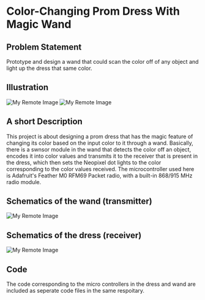 # Color-Changing Prom Dress With Magic Wand
	
## Problem Statement
Prototype and design a wand that could scan the color off of any object and light up the dress that same color.

## Illustration
![My Remote Image](https://content.instructables.com/ORIG/FMR/Q9FT/L49W2OUQ/FMRQ9FTL49W2OUQ.jpg?auto=webp&frame=1&fit=bounds&md=6985c9c1b9feda465e68b26f513f07ba)
![My Remote Image](https://content.instructables.com/ORIG/FTO/ZW5Q/L4CQY9O3/FTOZW5QL4CQY9O3.jpg?auto=webp&frame=1&width=1024&height=1024&fit=bounds&md=bc4e37ce5b36441a457a3748afb9b9f8)

## A short Description
This project is about designing a prom dress that has the magic feature of changing its color based on the input color to it through a wand. Basically, there is a swnsor module in the wand that detects the color off an object, encodes it into color values and transmits it to the receiver that is present in the dress, which then sets the Neopixel dot lights to the color corresponding to the color values received. The microcontroller used here is Adafruit's Feather M0 RFM69 Packet radio, with a built-in 868/915 MHz radio module.

## Schematics of the wand (transmitter)
![My Remote Image](https://content.instructables.com/ORIG/FAB/9T32/L47DLNMH/FAB9T32L47DLNMH.jpg?auto=webp&frame=1&width=1024&fit=bounds&md=2bbc478337ff10280d9320412de7cbd4)

## Schematics of the dress (receiver)
![My Remote Image](https://content.instructables.com/ORIG/FPS/RKL6/L49W4A5A/FPSRKL6L49W4A5A.jpg?auto=webp&frame=1&height=1024&fit=bounds&md=5c5237b6bb11f0e3da9543c3e8c367a4)

## Code
The code corresponding to the micro controllers in the dress and wand are included as seperate code files in the same respoitary. 
